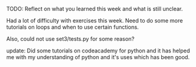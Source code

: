 TODO: Reflect on what you learned this week and what is still unclear.

Had a lot of difficulty with exercises this week. Need to do some more tutorials on loops and when to use certain functions. 

Also, could not use set3/tests.py for some reason? 

update: Did some tutorials on codeacademy for python and it has helped me with my understanding of python and it's uses which has been good. 

